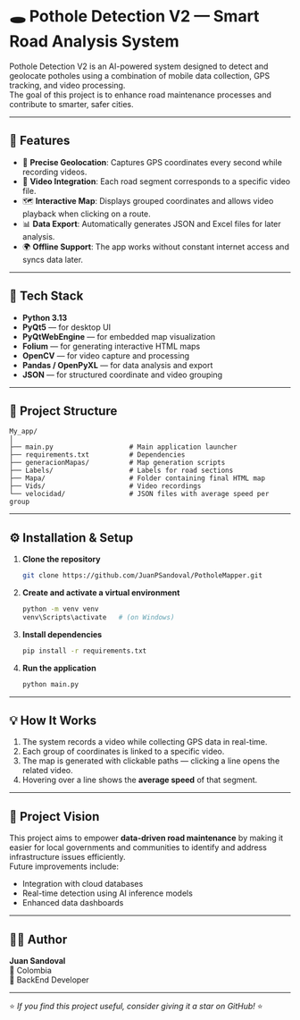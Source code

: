 # 🕳️ Pothole Detection V2 — Smart Road Analysis System  

Pothole Detection V2 is an AI-powered system designed to detect and geolocate potholes using a combination of mobile data collection, GPS tracking, and video processing.  
The goal of this project is to enhance road maintenance processes and contribute to smarter, safer cities.

---

## 🚀 Features

- 📍 **Precise Geolocation**: Captures GPS coordinates every second while recording videos.  
- 🎥 **Video Integration**: Each road segment corresponds to a specific video file.  
- 🗺️ **Interactive Map**: Displays grouped coordinates and allows video playback when clicking on a route.  
- 📊 **Data Export**: Automatically generates JSON and Excel files for later analysis.  
- 🌍 **Offline Support**: The app works without constant internet access and syncs data later.  

---

## 🧩 Tech Stack

- **Python 3.13**  
- **PyQt5** — for desktop UI  
- **PyQtWebEngine** — for embedded map visualization  
- **Folium** — for generating interactive HTML maps  
- **OpenCV** — for video capture and processing  
- **Pandas / OpenPyXL** — for data analysis and export  
- **JSON** — for structured coordinate and video grouping  

---

## 📂 Project Structure

```
My_app/
│
├── main.py                   # Main application launcher
├── requirements.txt          # Dependencies
├── generacionMapas/          # Map generation scripts
├── Labels/                   # Labels for road sections
├── Mapa/                     # Folder containing final HTML map
├── Vids/                     # Video recordings
└── velocidad/                # JSON files with average speed per group
```

---

## ⚙️ Installation & Setup

1. **Clone the repository**
   ```bash
   git clone https://github.com/JuanPSandoval/PotholeMapper.git
   ```

2. **Create and activate a virtual environment**
   ```bash
   python -m venv venv
   venv\Scripts\activate   # (on Windows)
   ```

3. **Install dependencies**
   ```bash
   pip install -r requirements.txt
   ```

4. **Run the application**
   ```bash
   python main.py
   ```

---

## 💡 How It Works

1. The system records a video while collecting GPS data in real-time.  
2. Each group of coordinates is linked to a specific video.  
3. The map is generated with clickable paths — clicking a line opens the related video.  
4. Hovering over a line shows the **average speed** of that segment.  

---

## 🧠 Project Vision

This project aims to empower **data-driven road maintenance** by making it easier for local governments and communities to identify and address infrastructure issues efficiently.  
Future improvements include:
- Integration with cloud databases  
- Real-time detection using AI inference models  
- Enhanced data dashboards  

---

## 👨‍💻 Author

**Juan Sandoval**  
📍 Colombia  
💼 BackEnd Developer

---

⭐ *If you find this project useful, consider giving it a star on GitHub!* ⭐
